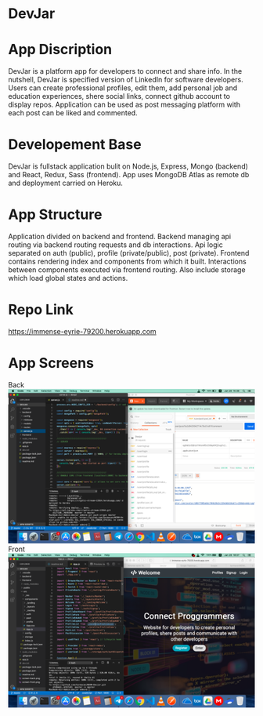 <h1>DevJar</h1>

# App Discription
DevJar is a platform app for developers to connect and share info. In the nutshell, DevJar is specified version of LinkedIn for software developers. 
Users can create professional profiles, edit them, add personal job and education experiences, shere social links, connect github account to display repos. Application can be used as post messaging platform with each post can be liked and commented.

# Developement Base
DevJar is fullstack application bulit on Node.js, Express, Mongo (backend) and React, Redux, Sass (frontend). App uses MongoDB Atlas as remote db and deployment carried on Heroku.

# App Structure
Application divided on backend and frontend. 
Backend managing api routing via backend routing requests and db interactions. Api logic separated on auth (public), profile (private/public), post (private).
Frontend contains rendering index and components from which it built. Interactions between components executed via frontend routing. Also include storage which load global states and actions.

# Repo Link
https://immense-eyrie-79200.herokuapp.com

# App Screens
Back
<img src="./screen-back.png" alt="" />
Front
<img src="./screen-front.png" alt="" />